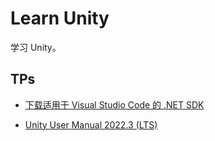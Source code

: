 # Learn Unity

学习 Unity。

## TPs

+ [下载适用于 Visual Studio Code 的 .NET SDK](https://dotnet.microsoft.com/zh-cn/download/dotnet/sdk-for-vs-code)

+ [Unity User Manual 2022.3 (LTS)](https://docs.unity.cn/cn/2022.3/Manual/UnityManual.html)
